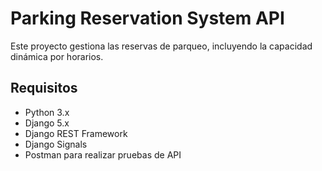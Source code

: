 
# Parking Reservation System API

Este proyecto gestiona las reservas de parqueo, incluyendo la capacidad dinámica por horarios.

## Requisitos

- Python 3.x
- Django 5.x
- Django REST Framework
- Django Signals
- Postman para realizar pruebas de API


